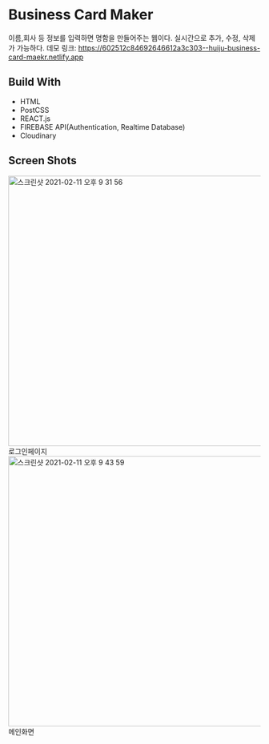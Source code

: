 # Business Card Maker
이름,회사 등 정보를 입력하면 명함을 만들어주는 웹이다.
실시간으로 추가, 수정, 삭제가 가능하다.
데모 링크: https://602512c84692646612a3c303--huiju-business-card-maekr.netlify.app

## Build With
- HTML
- PostCSS
- REACT.js
- FIREBASE API(Authentication, Realtime Database)
- Cloudinary

## Screen Shots
<img width="540" alt="스크린샷 2021-02-11 오후 9 31 56" src="https://user-images.githubusercontent.com/67685741/107637580-ae0c8780-6cb1-11eb-812a-fbfc8e148ccc.png">
로그인페이지
<img width="540" alt="스크린샷 2021-02-11 오후 9 43 59" src="https://user-images.githubusercontent.com/67685741/107637977-4d317f00-6cb2-11eb-8618-eb0344458e37.png">
메인화면
 
